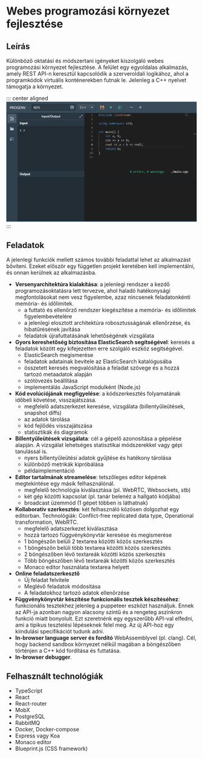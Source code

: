# Webes programozási környezet fejlesztése

## Leírás

Különböző oktatási és módszertani igényeket kiszolgáló webes programozási környezet fejlesztése. A felület egy egyoldalas alkalmazás, amely REST API-n keresztül kapcsolódik a szerveroldali logikához, ahol a programkódok virtuális konténerekben futnak le. Jelenleg a C++ nyelvet támogatja a környezet.

::: center aligned
![Képernyőkép a környezetről](assets/images/progenv.png)
:::

## Feladatok

A jelenlegi funkciók mellett számos további feladattal lehet az alkalmazást bővíteni. Ezeket először egy független projekt keretében kell implementálni, és onnan kerülnek az alkalmazásba.

- **Versenyarchitektúra kialakítása**: a jelenlegi rendszer a kezdő programozásoktatásra lett tervezve, ahol haladó hatékonysági megfontolásokat nem vesz figyelembe, azaz nincsenek feladatonkénti memória- és időlimitek.
    - a futtató és ellenőrző rendszer kiegészítése a memória- és időlimitek figyelembevételére
    - a jelenlegi elosztott architektúra robosztusságának ellenőrzése, és hibatűrésének javítása
    - feladatok újrafuttatásának lehetőségének vizsgálata
- **Gyors kereshetőség biztosítása ElasticSearch segítségével**: keresés a feladatok között egy kifejezetten erre szolgáló eszköz segítségével.
    - ElasticSearch megismerése
    - feladatok adatainak bevitele az ElasticSearch katalógusába
    - összetett keresés megvalósítása a feladat szövege és a hozzá tartozó metaadatok alapján
    - szótövezés beállítása
    - implementálás JavaScript modulként (Node.js)
- **Kód evolúciójának megfigyelése**: a kódszerkesztés folyamatának időbeli követése, visszajátszása.
    - megfelelő adatszerkezet keresése, vizsgálata (billentyűleütések, snapshot diffs)
    - az adatok tárolása
    - kód fejlődés visszajátszása
    - statisztikák és diagramok
- **Billentyűleütések vizsgálata**: cél a gépelő azonosítása a gépelése alapján. A vizsgálat lehetséges statisztikai módszerekkel vagy gépi tanulással is.
    - nyers billentyűleütési adatok gyűjtése és hatékony tárolása
    - különböző metrikák kipróbálása
    - példaimplementáció
- **Editor tartalmának streamelése**: tetszőleges editor képének megtekintése egy másik felhasználónál.
    - megfelelő technológia kiválasztása (pl. WebRTC, Websockets, stb)
    - két gép közötti kapcsolat (pl. tanár belenéz a hallgató kódjába)
    - broadcast üzemmód (1 gépet többen is láthatnak)
- **Kollaboratív szerkesztés**: két felhasználó közösen dolgozhat egy editorban. Technológiák: Conflict-free replicated data type, Operational transformation, WebRTC.
    - megfelelő adatszerkezet kiválasztása
    - hozzá tartozó függvénykönyvtár keresése és megismerése
    - 1 böngészőn belüli 2 textarea közötti közös szerkesztés
    - 1 böngészőn belüli több textarea közötti közös szerkesztés
    - 2 böngészőben lévő textareák közötti közös szerkesztés
    - Több böngészőben lévő textareák közötti közös szerkesztés
    - Monaco editor használata textarea helyett
- **Online feladatszerkesztő**
    - Új feladat felvitele
    - Meglévő feladatok módosítása
    - A feladatokhoz tartozó adatok ellenőrzése
- **Függvénykönyvtár készítése funkcionális tesztek készítéséhez**: funkcionális tesztekhez jelenleg a puppeteer eszközt használjuk. Ennek az API-ja azonban nagyon alacsony szintű és a rengeteg aszinkron funkció miatt bonyolult. Ezt szeretnénk egy egyszerűbb API-val elfedni, ami a tipikus tesztelési lépéseknek felel meg. Az új API-hoz egy kiindulási specifikációt tudunk adni.
- **In-browser language server és fordító** WebAssemblyvel (pl. clang). Cél, hogy backend sandbox környezet nélkül magában a böngészőben történjen a C++ kód fordítása és futtatása.
- **In-browser debugger**.


## Felhasznált technológiák

* TypeScript
* React
* React-router
* MobX
* PostgreSQL
* RabbitMQ
* Docker, Docker-compose
* Express vagy Koa
* Monaco editor
* Blueprint.js (CSS framework)